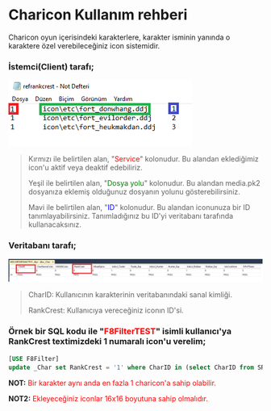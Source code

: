 # Charicon Kullanım rehberi

Charicon oyun içerisindeki karakterlere, karakter isminin yanında o karaktere özel verebileceğiniz icon sistemidir.

### İstemci(Client) tarafı;
![Add IIS Website](../images/chariconclientside.png)

>Kırmızı ile belirtilen alan, "<span style="color:red">Service</span>" kolonudur. Bu alandan eklediğimiz icon'u aktif veya deaktif edebiliriz.
>
>Yeşil ile belirtilen alan, "<span style="color:green">Dosya yolu</span>" kolonudur. Bu alandan media.pk2 dosyanıza eklemiş olduğunuz dosyanın yolunu gösterebilirsiniz.
>
>Mavi ile belirtilen alan, "<span style="color:blue">ID</span>" kolonudur. Bu alandan iconunuza bir ID tanımlayabilirsiniz. Tanımladığınız bu ID'yi veritabanı tarafında kullanacaksınız.

### Veritabanı tarafı;
![Add IIS Website](../images/charicondbside.png)


> CharID: Kullanıcının karakterinin veritabanındaki sanal kimliği.
> 
> RankCrest: Kullanıcıya vereceğiniz iconın ID'si. 


### Örnek bir SQL kodu ile "<span style="color:red">F8FilterTEST</span>" isimli kullanıcı'ya RankCrest textimizdeki 1 numaralı icon'u verelim;

````sql
[USE F8Filter]
update _Char set RankCrest = '1' where CharID in (select CharID from SRO_VT_SHARD.._Char(NOLOCK) where charname16 = 'F8FilterTEST') --Eğer shard veritabanı adınız SRO_VT_SHARD değilse query'i kendi shard veritabanı adınız ile çalıştırabilirsiniz.
````

**NOT:** <span style="color:red">Bir karakter aynı anda en fazla 1 charicon'a sahip olabilir.</span>

**NOT2:** <span style="color:red">Ekleyeceğiniz iconlar 16x16 boyutuna sahip olmalıdır.</span>